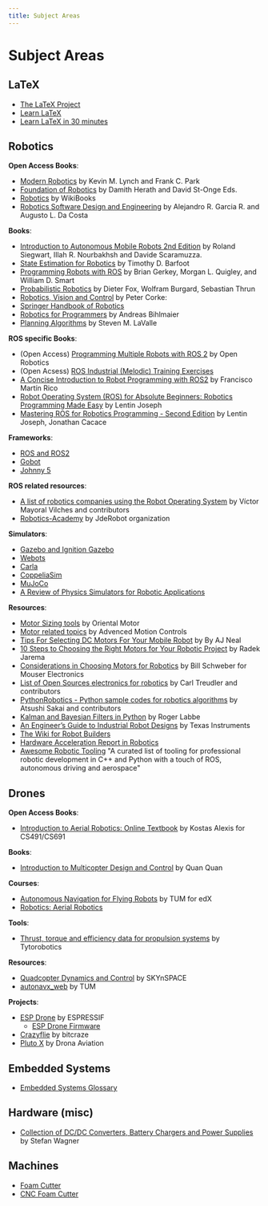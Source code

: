 ```yaml
---
title: Subject Areas
---
```


# Subject Areas

## LaTeX

- [The LaTeX Project](https://www.latex-project.org/get/)
- [Learn LaTeX](https://www.learnlatex.org/en/)
- [Learn LaTeX in 30 minutes](https://www.overleaf.com/learn/latex/Learn_LaTeX_in_30_minutes)

## Robotics

**Open Access Books**:
- [Modern Robotics](http://hades.mech.northwestern.edu/index.php/Modern_Robotics) by Kevin M. Lynch and Frank C. Park
- [Foundation of Robotics](https://foundations-of-robotics.org/) by Damith Herath and David St-Onge Eds.
- [Robotics](https://en.wikibooks.org/wiki/Robotics) by WikiBooks
- [Robotics Software Design and Engineering](https://www.intechopen.com/books/10416) by Alejandro R. Garcia R. and Augusto L. Da Costa

**Books**:
- [Introduction to Autonomous Mobile Robots 2nd Edition](http://www.mobilerobots.ethz.ch/) by Roland Siegwart, Illah R. Nourbakhsh and Davide Scaramuzza.
- [State Estimation for Robotics](https://www.cambridge.org/core/books/state-estimation-for-robotics/AC0E0AC229C55203B3C8F106BCB61F48) by Timothy D. Barfoot
- [Programming Robots with ROS](https://www.oreilly.com/library/view/programming-robots-with/9781449325480/) by Brian Gerkey, Morgan L. Quigley, and William D. Smart
- [Probabilistic Robotics](http://www.probabilistic-robotics.org/) by Dieter Fox, Wolfram Burgard, Sebastian Thrun
- [Robotics, Vision and Control](https://link.springer.com/book/10.1007/978-3-319-54413-7) by Peter Corke:
- [Springer Handbook of Robotics](https://link.springer.com/book/10.1007/978-3-540-30301-5)
- [Robotics for Programmers](https://www.manning.com/books/robotics-for-programmers) by Andreas Bihlmaier
- [Planning Algorithms](http://lavalle.pl/planning/) by Steven M. LaValle

**ROS specific Books**:
- (Open Access) [Programming Multiple Robots with ROS 2](https://osrf.github.io/ros2multirobotbook/intro.html) by Open Robotics
- (Open Acsess) [ROS Industrial (Melodic) Training Exercises](https://industrial-training-master.readthedocs.io/en/melodic/index.html)
- [A Concise Introduction to Robot Programming with ROS2](https://www.routledge.com/A-Concise-Introduction-to-Robot-Programming-with-ROS2/Rico/p/book/9781032264653) by Francisco Martín Rico
- [Robot Operating System (ROS) for Absolute Beginners: Robotics Programming Made Easy](https://www.oreilly.com/library/view/robot-operating-system/9781484234051/) by Lentin Joseph
- [Mastering ROS for Robotics Programming - Second Edition](https://www.oreilly.com/library/view/mastering-ros-for/9781788478953/) by Lentin Joseph, Jonathan Cacace

**Frameworks**:
- [ROS and ROS2](https://www.ros.org/)
- [Gobot](https://gobot.io/)
- [Johnny 5](http://johnny-five.io/)

**ROS related resources**:
- [A list of robotics companies using the Robot Operating System](https://github.com/vmayoral/ros-robotics-companies) by Víctor Mayoral Vilches and contributors
- [Robotics-Academy](https://jderobot.github.io/RoboticsAcademy/) by JdeRobot organization

**Simulators**:
- [Gazebo and Ignition Gazebo](https://gazebosim.org/home)
- [Webots](https://cyberbotics.com/)
- [Carla](http://carla.org/)
- [CoppeliaSim](https://www.coppeliarobotics.com/)
- [MuJoCo](https://mujoco.org/)
- [A Review of Physics Simulators for Robotic Applications](https://ieeexplore.ieee.org/document/9386154)

**Resources**:
- [Motor Sizing tools](https://www.orientalmotor.com/motor-sizing/index.html) by Oriental Motor
- [Motor related topics](https://www.a-m-c.com/technologies-experience/) by Advenced Motion Controls
- [Tips For Selecting DC Motors For Your Mobile Robot](https://www.servomagazine.com/uploads/issue_downloads/pdf/Tips%20For%20Selecting%20DC%20Motors%20For%20Your%20Mobile%20Robot.pdf) by By AJ Neal
- [10 Steps to Choosing the Right Motors for Your Robotic Project](https://medium.com/husarion-blog/10-steps-to-choosing-the-right-motors-for-your-robotic-project-bf5c4b997407) by Radek Jarema
- [Considerations in Choosing Motors for Robotics](https://www.mouser.de/publicrelations_techarticle_choosingmotorsforrobotics_2015final/) by Bill Schweber for Mouser Electronics
- [List of Open Sources electronics for robotics](https://github.com/cajt/list_of_robot_electronics) by Carl Treudler and contributors
- [PythonRobotics - Python sample codes for robotics algorithms](https://atsushisakai.github.io/PythonRobotics/) by Atsushi Sakai and contributors
- [Kalman and Bayesian Filters in Python](https://github.com/rlabbe/Kalman-and-Bayesian-Filters-in-Python) by Roger Labbe
- [An Engineer’s Guide to Industrial Robot Designs](https://www.ti.com/lit/eb/ssiy006/ssiy006.pdf?ts=1610126894730) by Texas Instruments
- [The Wiki for Robot Builders](https://roboticsknowledgebase.com/)
- [Hardware Acceleration Report in Robotics](https://accelerationrobotics.com/pdf/hardware_acceleration_robotics_2022.pdf)
- [Awesome Robotic Tooling](https://github.com/protontypes/awesome-robotic-tooling) "A curated list of tooling for professional robotic development in C++ and Python with a touch of ROS, autonomous driving and aerospace"

## Drones

**Open Access Books**:
- [Introduction to Aerial Robotics: Online Textbook](http://www.kostasalexis.com/online-textbook.html) by Kostas Alexis for CS491/CS691

**Books**:
- [Introduction to Multicopter Design and Control](https://link.springer.com/book/10.1007/978-981-10-3382-7) by Quan Quan

**Courses**:
- [Autonomous Navigation for Flying Robots](https://www.edx.org/course/autonomous-navigation-for-flying-robots) by TUM for edX
- [Robotics: Aerial Robotics](https://www.coursera.org/learn/robotics-flight)

**Tools**:
- [Thrust, torque and efficiency data for propulsion systems](https://database.tytorobotics.com/tests) by Tytorobotics

**Resources**:
- [Quadcopter Dynamics and Control](https://github.com/SKYnSPACE/AE450/blob/master/Lec10/AE450_Lec10_Quadcopter_Dynamics_and_Control.pdf) by SKYnSPACE
- [autonavx_web](https://github.com/tum-vision/autonavx_web) by TUM

**Projects**:
- [ESP Drone](https://docs.espressif.com/projects/espressif-esp-drone/en/latest/gettingstarted.html) by ESPRESSIF
    - [ESP Drone Firmware](https://github.com/espressif/esp-drone)
- [Crazyflie](https://www.bitcraze.io/) by bitcraze
- [Pluto X](https://www.dronaaviation.com/plutox) by Drona Aviation

## Embedded Systems

- [Embedded Systems Glossary](https://barrgroup.com/embedded-systems/glossary)

## Hardware (misc)

- [Collection of DC/DC Converters, Battery Chargers and Power Supplies](https://github.com/wagiminator/Power-Boards) by Stefan Wagner

## Machines

- [Foam Cutter](https://www.rcfoamcutter.com/)
- [CNC Foam Cutter](https://rckeith.co.uk/builders-gallery/)
